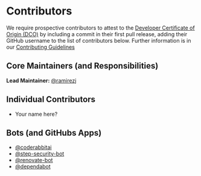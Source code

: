 # Contributors

We require prospective contributors to attest to the
[Developer Certificate of Origin (DCO)](https://developercertificate.org/)
by including a commit in their first pull release, adding their GitHub username
to the list of contributors below. Further information is in our
[Contributing Guidelines](.github/CONTRIBUTING.md)

## Core Maintainers (and Responsibilities)

**Lead Maintainer:** [@ramirezj](https://github.com/ramirezj)

## Individual Contributors

- Your name here?

## Bots (and GitHubs Apps)

- [@coderabbitai](https://github.com/apps/coderabbitai)
- [@step-security-bot](https://github.com/step-security-bot)
- [@renovate-bot](https://github.com/apps/renovate)
- [@dependabot](https://github.com/apps/dependabot)
